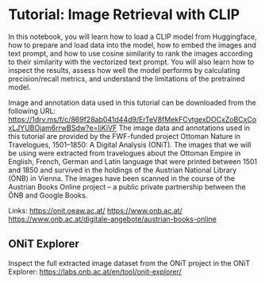 # Tutorial: Image Retrieval with CLIP
In this notebook, you will learn how to load a CLIP model from Huggingface, how to prepare and load data into the model, how to embed the images and text prompt, and how to use cosine similarity to rank the images according to their similarity with the vectorized text prompt. You will also learn how to inspect the results, assess how well the model performs by calculating precision/recall metrics, and understand the limitations of the pretrained model.

Image and annotation data used in this tutorial can be downloaded from the following URL: https://1drv.ms/f/c/869f28ab041d44d9/ErTeV8fMekFCvtgexDOCxZoBCxCoxLJYUBOjam6rrwBSdw?e=IiKiVF
The image data and annotations used in this tutorial are provided by the FWF-funded project Ottoman Nature in Travelogues, 1501–1850: A Digital Analysis (ONiT). The images that we will be using were extracted from travelogues about the Ottoman Empire in English, French, German and Latin language that were printed between 1501 and 1850 and survived in the holdings of the Austrian National Library (ÖNB) in Vienna. The images have been scanned in the course of the Austrian Books Online project – a public private partnership between the ÖNB and Google Books.

Links:
https://onit.oeaw.ac.at/
https://www.onb.ac.at/
https://www.onb.ac.at/digitale-angebote/austrian-books-online

## ONiT Explorer
Inspect the full extracted image dataset from the ONiT project in the ONiT Explorer:
https://labs.onb.ac.at/en/tool/onit-explorer/
